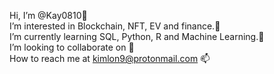  Hi, I’m @Kay0810👋<br/>
 I’m interested in Blockchain, NFT, EV and finance.👀 <br/>
 I’m currently learning SQL, Python, R and Machine Learning.🌱<br/>
 I’m looking to collaborate on 💞️<br/>
 How to reach me at kimlon9@protonmail.com 📫 <br/>

<!---
Kay0810/Kay0810 is a ✨ special ✨ repository because its `README.md` (this file) appears on your GitHub profile.
You can click the Preview link to take a look at your changes.
--->
